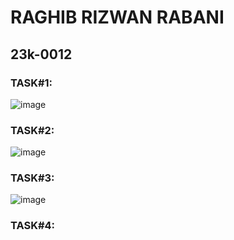 # RAGHIB RIZWAN RABANI
## 23k-0012

### TASK#1:
![image](https://github.com/RAGHIBRIZWAN/PfFall23/assets/142868123/337fdf25-6101-4b3b-b949-9ba1fe3bfcf5)

### TASK#2:
![image](https://github.com/RAGHIBRIZWAN/PfFall23/assets/142868123/57c920a6-f0e2-4b14-833a-8fc1e85982b1)

### TASK#3:
![image](https://github.com/RAGHIBRIZWAN/PfFall23/assets/142868123/a857eac4-0b95-4e84-ac06-a668be3c9e4f)

### TASK#4:
